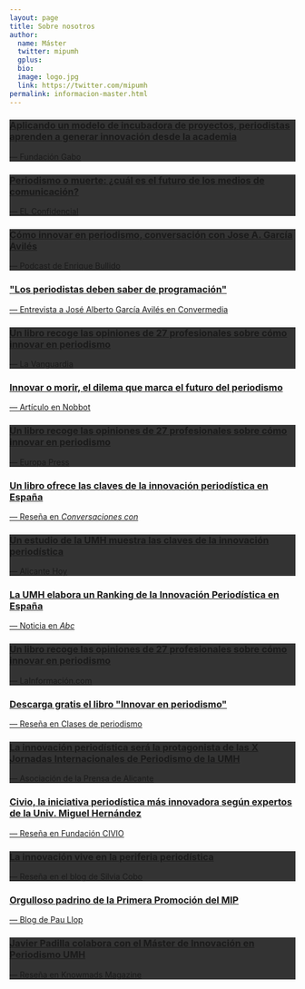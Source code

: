 ```yaml
---
layout: page
title: Sobre nosotros
author:
  name: Máster
  twitter: mipumh
  gplus:  
  bio: 
  image: logo.jpg
  link: https://twitter.com/mipumh
permalink: informacion-master.html
---
```

<div class="card card-inverse" style="background-color: #333; border-color: #333;">
  <a href="https://fundaciongabo.org/es/blog/laboratorios-periodismo-innovador/aplicando-un-modelo-de-incubadora-de-proyectos-periodistas" target="_blank" style="hover: 15px;">
    <div class="card-block">
    <h3 class="card-title">Aplicando un modelo de incubadora de proyectos, periodistas aprenden a generar innovación desde la academia</h3>
    <p class="card-text">— Fundación Gabo</p>
    </div>
  </a>
</div>

<div class="card card-inverse" style="background-color: #333; border-color: #333;">
  <a href="https://www.elconfidencial.com/cultura/2021-02-06/mutaciones-principales-retos-periodismo-covid_2927740/" target="_blank" style="hover: 15px;">
    <div class="card-block">
    <h3 class="card-title">Periodismo o muerte: ¿cuál es el futuro de los medios de comunicación?
</h3>
    <p class="card-text">— EL Confidencial</p>
    </div>
  </a>
</div>

<div class="card card-inverse" style="background-color: #333; border-color: #333;">
  <a href="http://enriquebullido.com/como-innovar-en-periodismo-entrevista-a-jose-a-garcia-aviles/" target="_blank" style="hover: 15px;">
    <div class="card-block">
    <h3 class="card-title">Cómo innovar en periodismo, conversación con Jose A. García Avilés
</h3>
    <p class="card-text">— Podcast de Enrique Bullido</p>
    </div>
  </a>
</div>

<div class="card">
  <a href="http://convermedia.pe/2016/11/17/entrevista-los-periodistas-deben-saber-de-programacion/" target="_blank" style="hover: 15px;">
    <div class="card-block">
    <h3 class="card-title">"Los periodistas deben saber de programación"</h3>
    <p class="card-text">— Entrevista a José Alberto García Avilés en Convermedia</p>
    </div>
  </a>
</div>

<div class="card card-inverse" style="background-color: #333; border-color: #333;">
  <a href="http://www.lavanguardia.com/vida/20161029/411424569226/un-libro-recoge-las-opiniones-de-27-profesionales-sobre-como-innovar-en-periodismo.html" target="_blank" style="hover: 15px;">
    <div class="card-block">
    <h3 class="card-title">Un libro recoge las opiniones de 27 profesionales sobre cómo innovar en periodismo</h3>
    <p class="card-text">— La Vanguardia</p>
    </div>
  </a>
</div>

<div class="card">
  <a href="http://www.nobbot.com/media/periodismo-innovacion/" target="_blank" style="hover: 15px;">
    <div class="card-block">
    <h3 class="card-title">Innovar o morir, el dilema que marca el futuro del periodismo</h3>
    <p class="card-text">— Artículo en Nobbot</p>
    </div>
  </a>
</div>

<div class="card card-inverse" style="background-color: #333; border-color: #333;">
  <a href="http://www.europapress.es/nacional/noticia-libro-recoge-opiniones-27-profesionales-innovar-periodismo-20161029121608.html" target="_blank" style="hover: 15px;">
    <div class="card-block">
    <h3 class="card-title">Un libro recoge las opiniones de 27 profesionales sobre cómo innovar en periodismo</h3>
    <p class="card-text">— Europa Press</p>
    </div>
  </a>
</div>

<div class="card">
  <a href="http://conversacionescon.es/libro-como-innovar-periodismo/" target="_blank" style="hover: 15px;">
    <div class="card-block">
    <h3 class="card-title">Un libro ofrece las claves de la innovación periodística en España</h3>
    <p class="card-text">— Reseña en <i>Conversaciones con</i></p>
    </div>
  </a>
</div>

<div class="card card-inverse" style="background-color: #333; border-color: #333;">
  <a href="http://alicantehoy.es/2016/10/27/estudio-la-umh-muestra-las-claves-la-innovacion-periodistica/" target="_blank" style="hover: 15px;">
    <div class="card-block">
    <h3 class="card-title">Un estudio de la UMH muestra las claves de la innovación periodística</h3>
    <p class="card-text">— Alicante Hoy</p>
    </div>
  </a>
</div>

<div class="card">
  <a href="http://www.abc.es/local-alicante/20141204/abci-innovacion-periodistica-201412041709.html" target="_blank" style="hover: 15px;">
    <div class="card-block">
    <h3 class="card-title">La UMH elabora un Ranking de la Innovación Periodística en España</h3>
    <p class="card-text">— Noticia en <i>Abc</i></p>
    </div>
  </a>
</div>

<div class="card card-inverse" style="background-color: #333; border-color: #333;">
  <a href="http://www.lainformacion.com/economia-negocios-y-finanzas/medios-de-difusion/periodicos-y-revistas/recoge-opiniones-profesionales-innovar-periodismo_0_967103557.html" target="_blank" style="hover: 15px;">
    <div class="card-block">
    <h3 class="card-title">Un libro recoge las opiniones de 27 profesionales sobre cómo innovar en periodismo</h3>
    <p class="card-text">— LaInformación.com</p>
    </div>
  </a>
</div>

<div class="card">
  <a href="http://www.abc.es/local-alicante/20141204/abci-innovacion-periodistica-201412041709.html" target="_blank" style="hover: 15px;">
    <div class="card-block">
    <h3 class="card-title">Descarga gratis el libro "Innovar en periodismo"</h3>
    <p class="card-text">— Reseña en Clases de periodismo</p>
    </div>
  </a>
</div>

<div class="card card-inverse" style="background-color: #333; border-color: #333;">
  <a href="http://asociacionprensaalicante.es/index.php/noticias-apa/301-la-innovacion-periodistica-sera-la-protagonista-de-las-decimas-jornadas-internacionales-de-periodismo-de-la-umh" target="_blank" style="hover: 15px;">
    <div class="card-block">
    <h3 class="card-title">La innovación periodística será la protagonista de las X Jornadas Internacionales de Periodismo de la UMH</h3>
    <p class="card-text">— Asociación de la Prensa de Alicante</p>
    </div>
  </a>
</div>

<div class="card">
  <a href="http://silviacobo.com/la-innovacion-vive-en-la-periferia-periodistica/" target="_blank" style="hover: 15px;">
    <div class="card-block">
    <h3 class="card-title">Civio, la iniciativa periodística más innovadora según expertos de la Univ. Miguel Hernández</h3>
    <p class="card-text">— Reseña en Fundación CIVIO</p>
    </div>
  </a>
</div>

<div class="card card-inverse" style="background-color: #333; border-color: #333;">
  <a href="http://asociacionprensaalicante.es/index.php/noticias-apa/301-la-innovacion-periodistica-sera-la-protagonista-de-las-decimas-jornadas-internacionales-de-periodismo-de-la-umh" target="_blank" style="hover: 15px;">
    <div class="card-block">
    <h3 class="card-title">La innovación vive en la periferia periodística
</h3>
    <p class="card-text">— Reseña en el blog de Silvia Cobo</p>
    </div>
  </a>
</div>

<div class="card">
  <a href="http://www.paullop.es/2014/10/21/orgulloso-padrino-de-la-promocion-del-mip/" target="_blank" style="hover: 15px;">
    <div class="card-block">
    <h3 class="card-title">Orgulloso padrino de la Primera Promoción del MIP</h3>
    <p class="card-text">— Blog de Pau Llop</p>
    </div>
  </a>
</div>

<div class="card card-inverse" style="background-color: #333; border-color: #333;">
  <a href=" http://knowmadsmagazine.com/knowmads/javier-padilla-innovacion-periodismo-4183" target="_blank" style="hover: 15px;">
    <div class="card-block">
    <h3 class="card-title">Javier Padilla colabora con el Máster de Innovación en Periodismo UMH
</h3>
    <p class="card-text">— Reseña en Knowmads Magazine</p>
    </div>
  </a>
</div>